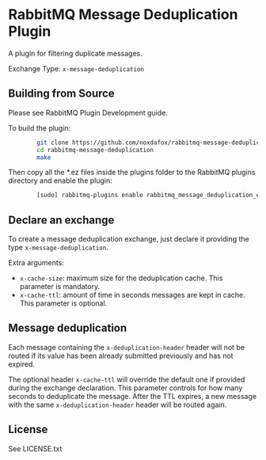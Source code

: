 RabbitMQ Message Deduplication Plugin
=====================================

A plugin for filtering duplicate messages.

Exchange Type: `x-message-deduplication`

Building from Source
--------------------

Please see RabbitMQ Plugin Development guide.

To build the plugin:

```bash
        git clone https://github.com/noxdafox/rabbitmq-message-deduplication.git
        cd rabbitmq-message-deduplication
        make
```

Then copy all the *.ez files inside the plugins folder to the RabbitMQ plugins directory and enable the plugin:

```bash
        [sudo] rabbitmq-plugins enable rabbitmq_message_deduplication_exchange
```

Declare an exchange
-------------------

To create a message deduplication exchange, just declare it providing the type `x-message-deduplication`.

Extra arguments:

  * `x-cache-size`: maximum size for the deduplication cache.
    This parameter is mandatory.
  * `x-cache-ttl`: amount of time in seconds messages are kept in cache.
    This parameter is optional.

Message deduplication
---------------------

Each message containing the `x-deduplication-header` header will not be routed if its value has been already submitted previously and has not expired.

The optional header `x-cache-ttl` will override the default one if provided during the exchange declaration. This parameter controls for how many seconds to deduplicate the message. After the TTL expires, a new message with the same `x-deduplication-header` header will be routed again.

License
-------

See LICENSE.txt
